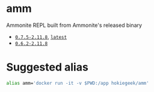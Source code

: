 # amm

Ammonite REPL built from Ammonite's released binary

* [`0.7.5-2.11.8`](https://github.com/HokieGeek/docker-amm/blob/0.7.5-2.11.8/Dockerfile), [`latest`](https://github.com/HokieGeek/docker-amm/blob/master/Dockerfile)
* [`0.6.2-2.11.8`](https://github.com/HokieGeek/docker-amm/blob/0.6.2-2.11.8/Dockerfile)

# Suggested alias
```sh
alias amm='docker run -it -v $PWD:/app hokiegeek/amm'
```
